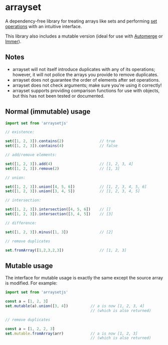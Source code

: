 # arrayset

A dependency-free library for treating arrays like sets and performing [set operations](https://en.wikipedia.org/wiki/Set_(mathematics)#Basic_operations) with an intuitive interface.

This library also includes a mutable version (ideal for use with [Automerge](https://github.com/automerge/automerge) or [Immer](https://github.com/immerjs/immer)).

## Notes

* arrayset will not itself introduce duplicates with any of its operations; however, it will not police the arrays you provide to remove duplicates.
* arrayset does not guarantee the order of elements after set operations.
* arrayset does not check arguments; make sure you're using it correctly!
* arrayset supports providing comparison functions for use with objects, but this has not been tested or documented.

## Normal (immutable) usage

```javascript
import set from 'arraysetjs'

// existence:

set([1, 2, 3]).contains(2)                // true
set([1, 2, 3]).contains(4)                // false

// add/remove elements:

set([1, 2, 3]).add(4)                     // [1, 2, 3, 4]
set([1, 2, 3]).remove(2)                  // [1, 3]

// union:

set([1, 2, 3]).union([4, 5, 6])           // [1, 2, 3, 4, 5, 6]
set([1, 2, 3]).union([3, 4, 5])           // [1, 2, 3, 4, 5]

// intersection:

set([1, 2, 3]).intersection([4, 5, 6])    // []
set([1, 2, 3]).intersection([3, 4, 5])    // [3]

// difference:

set([1, 2, 3]).minus([1, 3])              // [2]

// remove duplicates

set.fromArray([1,2,3,2,3])                // [1, 2, 3]
```

## Mutable usage

The interface for mutable usage is exactly the same except the source array is modified.  For example:

```javascript
import set from 'arraysetjs'

const a = [1, 2, 3]
set.mutable(a).union([3, 4])          // a is now [1, 2, 3, 4]
                                      // (which is also returned)

// remove duplicates

const a = [1, 2, 2, 3]
set.mutable.fromArray(arr)            // a is now [1, 2, 3]
                                      // (which is also returned)
```
